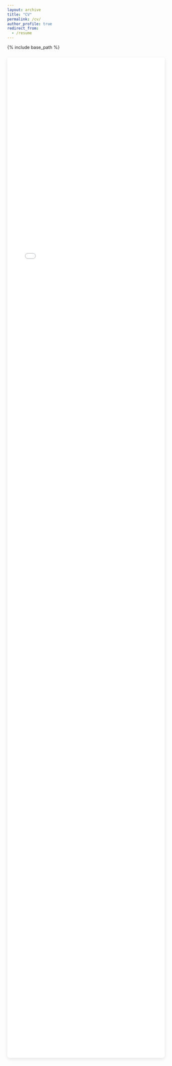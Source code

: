 ```yaml
---
layout: archive
title: "CV"
permalink: /cv/
author_profile: true
redirect_from:
  - /resume
---
```


{% include base_path %}

<style>
  /* Container to give the PDF a card-like appearance */
  .pdf-container {
    border-radius: 8px;
    box-shadow: 0 4px 12px rgba(0,0,0,0.1);
    overflow: hidden;              /* hide any overflow */
    margin: 1.5rem 0;              /* space above/below */
  }
  .pdf-container iframe {
    border: none;                  /* remove the ugly default border */
    display: block;                /* remove inline whitespace */
    width: 100%;
    height: 80vh;                  /* adjust as needed */
  }
</style>

<div class="pdf-container">
  <iframe
    src="{{ '/assets/cv.pdf' | relative_url }}#toolbar=0&navpanes=0&scrollbar=0"
    title="Curriculum Vitae">
  </iframe>
</div>
